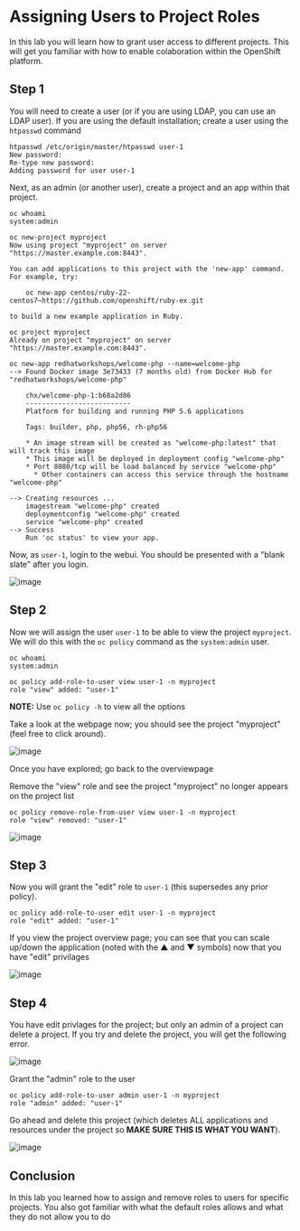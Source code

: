 # Assigning Users to Project Roles

In this lab you will learn how to grant user access to different projects. This will get you familiar with how to enable colaboration within the OpenShift platform.

## Step 1

You will need to create a user (or if you are using LDAP, you can use an LDAP user). If you are using the default installation; create a user using the `htpasswd` command

```
htpasswd /etc/origin/master/htpasswd user-1
New password: 
Re-type new password: 
Adding password for user user-1
```

Next, as an admin (or another user), create a project and an app within that project.

```
oc whoami
system:admin

oc new-project myproject
Now using project "myproject" on server "https://master.example.com:8443".

You can add applications to this project with the 'new-app' command. For example, try:

    oc new-app centos/ruby-22-centos7~https://github.com/openshift/ruby-ex.git

to build a new example application in Ruby.

oc project myproject
Already on project "myproject" on server "https://master.example.com:8443".

oc new-app redhatworkshops/welcome-php --name=welcome-php
--> Found Docker image 3e73433 (7 months old) from Docker Hub for "redhatworkshops/welcome-php"

    chx/welcome-php-1:b68a2d86 
    -------------------------- 
    Platform for building and running PHP 5.6 applications

    Tags: builder, php, php56, rh-php56

    * An image stream will be created as "welcome-php:latest" that will track this image
    * This image will be deployed in deployment config "welcome-php"
    * Port 8080/tcp will be load balanced by service "welcome-php"
      * Other containers can access this service through the hostname "welcome-php"

--> Creating resources ...
    imagestream "welcome-php" created
    deploymentconfig "welcome-php" created
    service "welcome-php" created
--> Success
    Run 'oc status' to view your app.
```

Now, as `user-1`, login to the webui. You should be presented with a "blank slate" after you login.

![image](images/openshift-overview-user-1.png)

## Step 2

Now we will assign the user `user-1` to be able to view the project `myproject`. We will do this with the `oc policy` command as the `system:admin` user.

```
oc whoami
system:admin

oc policy add-role-to-user view user-1 -n myproject
role "view" added: "user-1"
```

**NOTE:** Use `oc policy -h` to view all the options

Take a look at the webpage now; you should see the project "myproject" (feel free to click around).

![image](images/user-1-myproject.png)

Once you have explored; go back to the overviewpage

Remove the "view" role and see the project "myproject" no longer appears on the project list

```
oc policy remove-role-from-user view user-1 -n myproject
role "view" removed: "user-1"
```

![image](images/user1-noview.png)

## Step 3

Now you will grant the "edit" role to `user-1` (this supersedes any prior policy).

```
oc policy add-role-to-user edit user-1 -n myproject
role "edit" added: "user-1"
```

If you view the project overview page; you can see that you can scale up/down the application (noted with the ▲ and ▼ symbols) now that you have "edit" privilages

![image](images/user-1-edit.png)

## Step 4

You have edit privlages for the project; but only an admin of a project can delete a project. If you try and delete the project, you will get the following error.

![image](images/user-1-nodelete.png)

Grant the "admin" role to the user

```
oc policy add-role-to-user admin user-1 -n myproject
role "admin" added: "user-1"
```

Go ahead and delete this project (which deletes ALL applications and resources under the project so **MAKE SURE THIS IS WHAT YOU WANT**). 

![image](images/user1-yesdelete.png)

## Conclusion

In this lab you learned how to assign and remove roles to users for specific projects. You also got familiar with what the default roles allows and what they do not allow you to do
